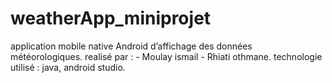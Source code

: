# weatherApp_miniprojet
application mobile native Android d’affichage des données météorologiques.
realisé par : - Moulay ismail
              - Rhiati othmane.
technologie utilisé : java, android studio.
